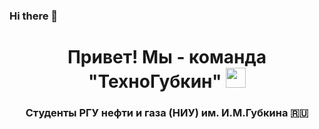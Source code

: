 ### Hi there 👋
<h1 align="center">Привет! Мы - команда "ТехноГубкин" 
<img src="https://github.com/blackcater/blackcater/raw/main/images/Hi.gif" height="32"/></h1>
<h3 align="center">Студенты РГУ нефти и газа (НИУ) им. И.М.Губкина 🇷🇺</h3>
<!--
**igorkobelev/igorkobelev** is a ✨ _special_ ✨ repository because its `README.md` (this file) appears on your GitHub profile.

Here are some ideas to get you started:

- 🔭 I’m currently working on ...
- 🌱 I’m currently learning ...
- 👯 I’m looking to collaborate on ...
- 🤔 I’m looking for help with ...
- 💬 Ask me about ...
- 📫 How to reach me: ...
- 😄 Pronouns: ...
- ⚡ Fun fact: ...
-->
